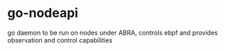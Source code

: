 # go-nodeapi
go daemon to be run on nodes under ABRA, controls ebpf and provides observation and control capabilities

